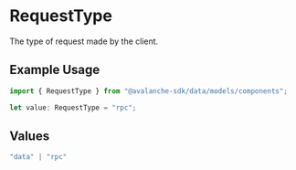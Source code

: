 # RequestType

The type of request made by the client.

## Example Usage

```typescript
import { RequestType } from "@avalanche-sdk/data/models/components";

let value: RequestType = "rpc";
```

## Values

```typescript
"data" | "rpc"
```